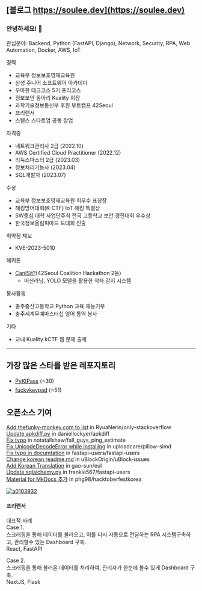 ## [블로그 https://soulee.dev](https://soulee.dev)

### 안녕하세요! 👋

관심분야: Backend, Python (FastAPI, Django), Network, Security, RPA, Web Automation, Docker, AWS, IoT

경력
- 교육부 정보보호영재교육원
- 삼성 주니어 소프트웨어 아카데미
- 우아한 테크코스 5기 프리코스
- 정보보안 동아리 Kuality 회장
- 과학기술정보통신부 후원 부트캠프 42Seoul
- 프리랜서
- 스텔스 스타트업 공동 창업

자격증
- 네트워크관리사 2급 (2022.10)
- AWS Certified Cloud Practitioner (2022.12)
- 리눅스마스터 2급 (2023.03)
- 정보처리기능사 (2023.04)
- SQL개발자 (2023.07)

수상
- 교육부 정보보호영재교육원 최우수 표창장
- 해킹방어대회(K-CTF) IoT 해킹 특별상
- SW중심 대학 사업단주최 전국 고등학교 보안 경진대회 우수상
- 한국정보올림피아드 도대회 진출

취약점 제보
- KVE-2023-5010

해커톤
- [CanISit?](https://github.com/HiHoi/CanISit)(42Seoul Coalition Hackathon 2등)
  - 머신러닝, YOLO 모델을 활용한 착좌 감지 시스템

봉사활동
- 충주중산고등학교 Python 교육 재능기부
- 충주세계무예마스터십 영어 통역 봉사

기타
 - 교내 Kuality kCTF 웹 문제 출제

---

## 가장 많은 스타를 받은 레포지토리
- [PyKIPass](https://github.com/alus20x/PyKIPass) (⭐30)
- [fuckvkeypad](https://github.com/soulee-dev/fuckvkeypad) (⭐51)

## 오픈소스 기여
[Add thefunky-monkey.com to list](https://github.com/RyuaNerin/only-stackoverflow/pull/55) in RyuaNerin/only-stackoverflow  
[Update apkdiff.py](https://github.com/daniellockyer/apkdiff/pull/7) in daniellockyer/apkdiff  
[Fix typo](https://github.com/notatallshaw/fall_guys_ping_estimate/pull/50) in notatallshaw/fall_guys_ping_estimate  
[Fix UnicodeDecodeError while installing](https://github.com/uploadcare/pillow-simd/pull/107) in uploadcare/pillow-simd  
[Fix typo in documtation](https://github.com/fastapi-users/fastapi-users/pull/640) in fastapi-users/fastapi-users  
[Change korean readme.md](https://github.com/uBlockOrigin/uBlock-issues/issues/1560) in uBlockOrigin/uBlock-issues  
[Add Korean Translation](https://github.com/gao-sun/eul/pull/89) in gao-sun/eul  
[Update sqlalchemy.py](https://github.com/frankie567/fastapi-users/pull/344) in frankie567/fastapi-users  
[Material for MkDocs 추가](https://github.com/phg98/hacktoberfestkorea/pull/6) in phg98/hacktoberfestkorea  

[![a0103932](http://mazassumnida.wtf/api/generate_badge?boj=a0103932)](https://solved.ac/a0103932)

#### 프리랜서
대표적 사례  
Case 1.  
스크래핑을 통해 데이터를 불러오고, 이를 다시 자동으로 전달하는 RPA 시스템구축하고, 관리할수 있는 Dashboard 구축.  
React, FastAPI

Case 2.  
스크래핑을 통해 불러온 데이터를 처리하여, 관리자가 한눈에 볼수 있게 Dashboard 구축.  
NextJS, Flask
